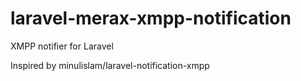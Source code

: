 # laravel-merax-xmpp-notification
XMPP notifier for Laravel

Inspired by minulislam/laravel-notification-xmpp
